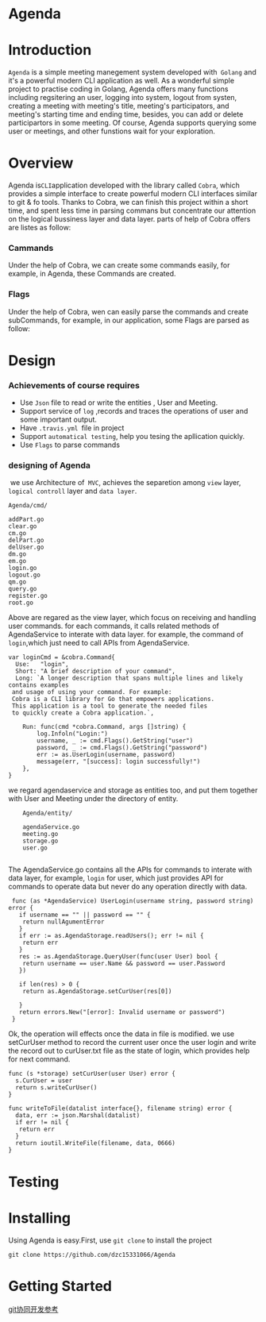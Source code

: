 # Agenda

# Introduction
``Agenda`` is a simple meeting manegement system developed with`` Golang`` and it's a powerful modern CLI application as well. As a wonderful simple project to practise coding in Golang, Agenda offers many functions including regsitering an user, logging into system, logout from systen, creating a meeting with meeting's title, meeting's participators, and meeting's starting time and ending time, besides, you can add or delete participartors in some meeting. Of course, Agenda supports querying some user or meetings, and other funstions wait for your exploration.

# Overview
Agenda is`` CLI ``application developed with the library called ``Cobra``, which provides a simple interface to create powerful modern CLI interfaces similar to git & fo tools. Thanks to Cobra, we can finish this project within a short time, and spent less time in parsing commans but concentrate our attention on the logical bussiness layer and data layer. parts of help of Cobra offers are listes as follow:

### Cammands
Under the help of Cobra, we can create some commands easily, for example, in Agenda, these Commands are created.


### Flags

Under the help of Cobra, wen can easily parse the commands and create subCommands, for example, in our application, some Flags are parsed as follow:

# Design
### Achievements of course requires
* Use ``Json`` file to read or write the entities , User and  Meeting.
* Support service of ``log`` ,records and traces the operations of user and some important output. 
* Have ``.travis.yml ``file in project
* Support ``automatical testing``, help you tesing the apllication quickly.
* Use ``Flags`` to parse commands

### designing of Agenda
  we use Architecture of`` MVC``, achieves the separetion among ``view`` layer, ``logical controll`` layer and ``data layer``. 
  
    Agenda/cmd/
  
    addPart.go
    clear.go	
    cm.go	
    delPart.go	
    delUser.go	
    dm.go	
    em.go	
    login.go	
    logout.go
    qm.go	
    query.go	
    register.go	
    root.go
    
 Above are regared as the view layer, which focus on receiving and handling user commands. for each commands, it calls related methods
of AgendaService to interate with data layer. for example, the command of ``login``,which just need to call APIs from AgendaService.
```
var loginCmd = &cobra.Command{
  Use:   "login",
  Short: "A brief description of your command",
  Long: `A longer description that spans multiple lines and likely contains examples
 and usage of using your command. For example:
 Cobra is a CLI library for Go that empowers applications.
 This application is a tool to generate the needed files
 to quickly create a Cobra application.`,
 
	Run: func(cmd *cobra.Command, args []string) {
		log.Infoln("Login:")
		username, _ := cmd.Flags().GetString("user")
		password, _ := cmd.Flags().GetString("password")
		err := as.UserLogin(username, password)
		message(err, "[success]: login successfully!")
	},
}
```
we regard agendaservice and storage as entities too, and put them together with User and Meeting under the directory of entity.

```
    Agenda/entity/
    
    agendaService.go	
    meeting.go	
    storage.go	
    user.go
    
 ```
 The AgendaService.go contains all the APIs for commands to interate with data layer, for example, ``login`` for user, which just provides API for commands to operate data but never do any operation directly with data.
 
 ```
  func (as *AgendaService) UserLogin(username string, password string) error {
    if username == "" || password == "" {
     return nullAgumentError
    }
    if err := as.AgendaStorage.readUsers(); err != nil {
     return err
    }
    res := as.AgendaStorage.QueryUser(func(user User) bool {
     return username == user.Name && password == user.Password
    })

    if len(res) > 0 {
     return as.AgendaStorage.setCurUser(res[0])

    }
    return errors.New("[error]: Invalid username or password")
  }
 ```
 Ok, the operation will effects once the data in file is modified. we use setCurUser method to record the current user once the user login and write the record out to curUser.txt file as the state of login, which provides help for next command.
 
 ```
 func (s *storage) setCurUser(user User) error {
   s.CurUser = user
   return s.writeCurUser()
 }
 
 func writeToFile(datalist interface{}, filename string) error {
   data, err := json.Marshal(datalist)
   if err != nil {
    return err
   }
   return ioutil.WriteFile(filename, data, 0666)
 }

 ```
 
# Testing

# Installing
Using Agenda is easy.First, use ``git clone`` to install the project

    git clone https://github.com/dzc15331066/Agenda
    
# Getting Started
 


[git协同开发参考](https://github.com/livoras/blog/issues/7)
